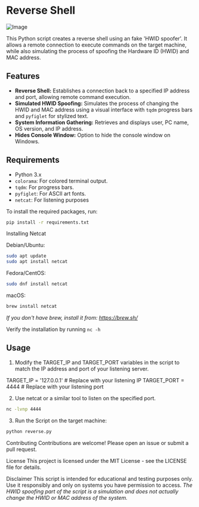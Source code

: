 # Reverse Shell

![Image](https://i.imgur.com/x9r6DIW.png)

This Python script creates a reverse shell using an fake 'HWID spoofer'. It allows a remote connection to execute commands on the target machine, while also simulating the process of spoofing the Hardware ID (HWID) and MAC address.

## Features

-   **Reverse Shell:** Establishes a connection back to a specified IP address and port, allowing remote command execution.
-   **Simulated HWID Spoofing:** Simulates the process of changing the HWID and MAC address using a visual interface with `tqdm` progress bars and `pyfiglet` for stylized text.
-   **System Information Gathering:** Retrieves and displays user, PC name, OS version, and IP address.
-   **Hides Console Window:** Option to hide the console window on Windows.

## Requirements

-   Python 3.x
-   `colorama`: For colored terminal output.
-   `tqdm`: For progress bars.
-   `pyfiglet`: For ASCII art fonts.
-   `netcat`: For listening purposes

To install the required packages, run:

```bash
pip install -r requirements.txt
```

Installing Netcat

Debian/Ubuntu:
```bash
sudo apt update
sudo apt install netcat
```

Fedora/CentOS:
```bash
sudo dnf install netcat
```

macOS:
```bash
brew install netcat
```
*If you don't have brew, install it from: https://brew.sh/*

Verify the installation by running `nc -h`

## Usage

1. Modify the TARGET_IP and TARGET_PORT variables in the script to match the IP address and port of your listening server.

TARGET_IP = '127.0.0.1'  # Replace with your listening IP
TARGET_PORT = 4444       # Replace with your listening port

2. Use netcat or a similar tool to listen on the specified port.
```bash
nc -lvnp 4444
```

3. Run the Script on the target machine:
```py
python reverse.py
```

Contributing
Contributions are welcome! Please open an issue or submit a pull request.

License
This project is licensed under the MIT License - see the LICENSE file for details.

Disclaimer
This script is intended for educational and testing purposes only. Use it responsibly and only on systems you have permission to access. *The HWID spoofing part of the script is a simulation and does not actually change the HWID or MAC address of the system.*
